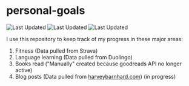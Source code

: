# personal-goals
![Last Updated](https://img.shields.io/date/1616985801?color=FC4C02&label=Fitness%20Updated&logo=strava)
![Last Updated](https://img.shields.io/date/1616985801?color=7ac70c&label=Language%20Updated&logo=duolingo)
![Last Updated](https://img.shields.io/date/1616985801?color=e9e5cd&label=Books%20Updated&logo=goodreads)

I use this repository to keep track of my progress in these major areas:

1. Fitness (Data pulled from Strava)
2. Language learning (Data pulled from Duolingo)
3. Books read ("Manually" created because goodreads API no longer active)
4. Blog posts (Data pulled from [harveybarnhard.com](https://harveybarnhard.com)) (in progress)
